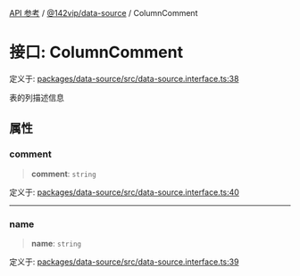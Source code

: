 [API 参考](../../../index.md) / [@142vip/data-source](../index.md) / ColumnComment

# 接口: ColumnComment

定义于: [packages/data-source/src/data-source.interface.ts:38](https://github.com/142vip/core-x/blob/724c9f80a9f43d7639fb0f15c0381f9ca258849b/packages/data-source/src/data-source.interface.ts#L38)

表的列描述信息

## 属性

### comment

> **comment**: `string`

定义于: [packages/data-source/src/data-source.interface.ts:40](https://github.com/142vip/core-x/blob/724c9f80a9f43d7639fb0f15c0381f9ca258849b/packages/data-source/src/data-source.interface.ts#L40)

***

### name

> **name**: `string`

定义于: [packages/data-source/src/data-source.interface.ts:39](https://github.com/142vip/core-x/blob/724c9f80a9f43d7639fb0f15c0381f9ca258849b/packages/data-source/src/data-source.interface.ts#L39)
